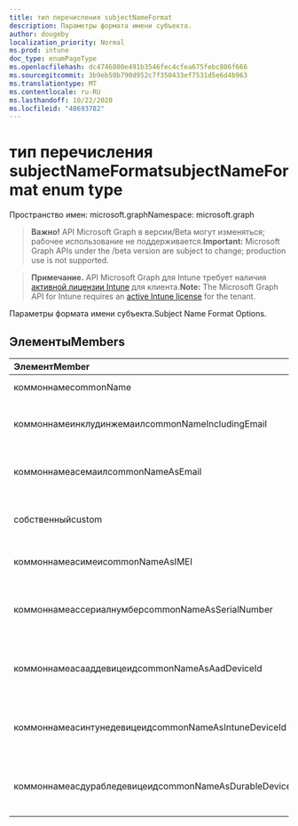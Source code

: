 ```yaml
---
title: тип перечисления subjectNameFormat
description: Параметры формата имени субъекта.
author: dougeby
localization_priority: Normal
ms.prod: intune
doc_type: enumPageType
ms.openlocfilehash: dc4746800e491b3546fec4cfea675febc806f666
ms.sourcegitcommit: 3b9eb50b790d952c7f350433ef7531d5e6d4b963
ms.translationtype: MT
ms.contentlocale: ru-RU
ms.lasthandoff: 10/22/2020
ms.locfileid: "48693782"
---
```

# <a name="subjectnameformat-enum-type"></a><span data-ttu-id="38d13-103">тип перечисления subjectNameFormat</span><span class="sxs-lookup"><span data-stu-id="38d13-103">subjectNameFormat enum type</span></span>

<span data-ttu-id="38d13-104">Пространство имен: microsoft.graph</span><span class="sxs-lookup"><span data-stu-id="38d13-104">Namespace: microsoft.graph</span></span>

> <span data-ttu-id="38d13-105">**Важно!** API Microsoft Graph в версии/Beta могут изменяться; рабочее использование не поддерживается.</span><span class="sxs-lookup"><span data-stu-id="38d13-105">**Important:** Microsoft Graph APIs under the /beta version are subject to change; production use is not supported.</span></span>

> <span data-ttu-id="38d13-106">**Примечание.** API Microsoft Graph для Intune требует наличия [активной лицензии Intune](https://go.microsoft.com/fwlink/?linkid=839381) для клиента.</span><span class="sxs-lookup"><span data-stu-id="38d13-106">**Note:** The Microsoft Graph API for Intune requires an [active Intune license](https://go.microsoft.com/fwlink/?linkid=839381) for the tenant.</span></span>

<span data-ttu-id="38d13-107">Параметры формата имени субъекта.</span><span class="sxs-lookup"><span data-stu-id="38d13-107">Subject Name Format Options.</span></span>

## <a name="members"></a><span data-ttu-id="38d13-108">Элементы</span><span class="sxs-lookup"><span data-stu-id="38d13-108">Members</span></span>
|<span data-ttu-id="38d13-109">Элемент</span><span class="sxs-lookup"><span data-stu-id="38d13-109">Member</span></span>|<span data-ttu-id="38d13-110">Значение</span><span class="sxs-lookup"><span data-stu-id="38d13-110">Value</span></span>|<span data-ttu-id="38d13-111">Описание</span><span class="sxs-lookup"><span data-stu-id="38d13-111">Description</span></span>|
|:---|:---|:---|
|<span data-ttu-id="38d13-112">коммоннаме</span><span class="sxs-lookup"><span data-stu-id="38d13-112">commonName</span></span>|<span data-ttu-id="38d13-113">нуль</span><span class="sxs-lookup"><span data-stu-id="38d13-113">0</span></span>|<span data-ttu-id="38d13-114">Общее имя.</span><span class="sxs-lookup"><span data-stu-id="38d13-114">Common name.</span></span>|
|<span data-ttu-id="38d13-115">коммоннамеинклудинжемаил</span><span class="sxs-lookup"><span data-stu-id="38d13-115">commonNameIncludingEmail</span></span>|<span data-ttu-id="38d13-116">1,1</span><span class="sxs-lookup"><span data-stu-id="38d13-116">1</span></span>|<span data-ttu-id="38d13-117">Общее имя, включая электронную почту.</span><span class="sxs-lookup"><span data-stu-id="38d13-117">Common Name Including Email.</span></span>|
|<span data-ttu-id="38d13-118">коммоннамеасемаил</span><span class="sxs-lookup"><span data-stu-id="38d13-118">commonNameAsEmail</span></span>|<span data-ttu-id="38d13-119">2</span><span class="sxs-lookup"><span data-stu-id="38d13-119">2</span></span>|<span data-ttu-id="38d13-120">Общее имя как электронная почта.</span><span class="sxs-lookup"><span data-stu-id="38d13-120">Common Name As Email.</span></span>|
|<span data-ttu-id="38d13-121">собственный</span><span class="sxs-lookup"><span data-stu-id="38d13-121">custom</span></span>|<span data-ttu-id="38d13-122">4</span><span class="sxs-lookup"><span data-stu-id="38d13-122">3</span></span>|<span data-ttu-id="38d13-123">Настраиваемый формат имени субъекта.</span><span class="sxs-lookup"><span data-stu-id="38d13-123">Custom subject name format.</span></span>|
|<span data-ttu-id="38d13-124">коммоннамеасимеи</span><span class="sxs-lookup"><span data-stu-id="38d13-124">commonNameAsIMEI</span></span>|<span data-ttu-id="38d13-125">5 </span><span class="sxs-lookup"><span data-stu-id="38d13-125">5</span></span>|<span data-ttu-id="38d13-126">Общее имя в виде IMEI.</span><span class="sxs-lookup"><span data-stu-id="38d13-126">Common Name As IMEI.</span></span>|
|<span data-ttu-id="38d13-127">коммоннамеассериалнумбер</span><span class="sxs-lookup"><span data-stu-id="38d13-127">commonNameAsSerialNumber</span></span>|<span data-ttu-id="38d13-128">6 </span><span class="sxs-lookup"><span data-stu-id="38d13-128">6</span></span>|<span data-ttu-id="38d13-129">Общее имя в виде порядкового номера.</span><span class="sxs-lookup"><span data-stu-id="38d13-129">Common Name As Serial Number.</span></span>|
|<span data-ttu-id="38d13-130">коммоннамеасааддевицеид</span><span class="sxs-lookup"><span data-stu-id="38d13-130">commonNameAsAadDeviceId</span></span>|<span data-ttu-id="38d13-131">7 </span><span class="sxs-lookup"><span data-stu-id="38d13-131">7</span></span>|<span data-ttu-id="38d13-132">Общее имя в виде порядкового номера.</span><span class="sxs-lookup"><span data-stu-id="38d13-132">Common Name As Serial Number.</span></span>|
|<span data-ttu-id="38d13-133">коммоннамеасинтунедевицеид</span><span class="sxs-lookup"><span data-stu-id="38d13-133">commonNameAsIntuneDeviceId</span></span>|<span data-ttu-id="38d13-134">8 </span><span class="sxs-lookup"><span data-stu-id="38d13-134">8</span></span>|<span data-ttu-id="38d13-135">Общее имя в виде порядкового номера.</span><span class="sxs-lookup"><span data-stu-id="38d13-135">Common Name As Serial Number.</span></span>|
|<span data-ttu-id="38d13-136">коммоннамеасдурабледевицеид</span><span class="sxs-lookup"><span data-stu-id="38d13-136">commonNameAsDurableDeviceId</span></span>|<span data-ttu-id="38d13-137">9 </span><span class="sxs-lookup"><span data-stu-id="38d13-137">9</span></span>|<span data-ttu-id="38d13-138">Общее имя в виде порядкового номера.</span><span class="sxs-lookup"><span data-stu-id="38d13-138">Common Name As Serial Number.</span></span>|





